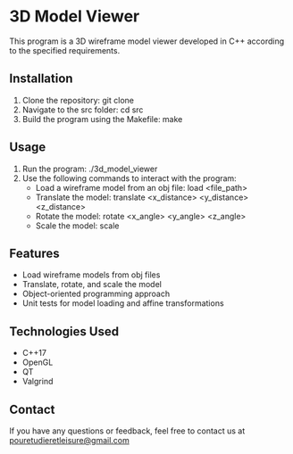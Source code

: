 # 3D Model Viewer

This program is a 3D wireframe model viewer developed in C++ according to the specified requirements.

## Installation

1. Clone the repository: git clone <repository-url>
2. Navigate to the src folder: cd src
3. Build the program using the Makefile: make

## Usage

1. Run the program: ./3d_model_viewer
2. Use the following commands to interact with the program:
   - Load a wireframe model from an obj file: load <file_path>
   - Translate the model: translate <x_distance> <y_distance> <z_distance>
   - Rotate the model: rotate <x_angle> <y_angle> <z_angle>
   - Scale the model: scale <value>

## Features

- Load wireframe models from obj files
- Translate, rotate, and scale the model
- Object-oriented programming approach
- Unit tests for model loading and affine transformations

## Technologies Used

- C++17
- OpenGL
- QT
- Valgrind

## Contact

If you have any questions or feedback, feel free to contact us at pouretudieretleisure@gmail.com
